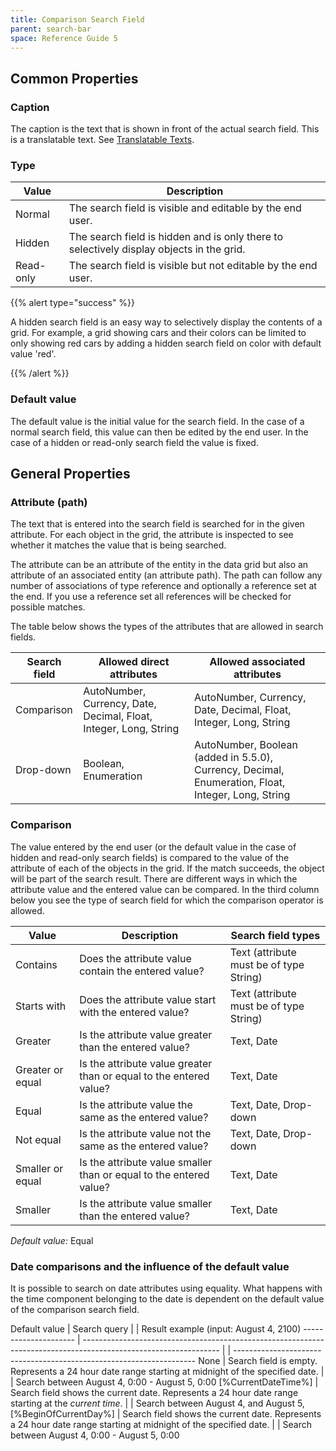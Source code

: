 ```yaml
---
title: Comparison Search Field
parent: search-bar
space: Reference Guide 5
---
```


## Common Properties

### Caption

The caption is the text that is shown in front of the actual search field. This is a translatable text. See [Translatable Texts](translatable-texts).

### Type

Value     | Description
--------- | ----------------------------------------------------------------------------------------
Normal    | The search field is visible and editable by the end user.
Hidden    | The search field is hidden and is only there to selectively display objects in the grid.
Read-only | The search field is visible but not editable by the end user.

{{% alert type="success" %}}

A hidden search field is an easy way to selectively display the contents of a grid. For example, a grid showing cars and their colors can be limited to only showing red cars by adding a hidden search field on color with default value 'red'.

{{% /alert %}}

### Default value

The default value is the initial value for the search field. In the case of a normal search field, this value can then be edited by the end user. In the case of a hidden or read-only search field the value is fixed.

## General Properties

### Attribute (path)

The text that is entered into the search field is searched for in the given attribute. For each object in the grid, the attribute is inspected to see whether it matches the value that is being searched.

The attribute can be an attribute of the entity in the data grid but also an attribute of an associated entity (an attribute path). The path can follow any number of associations of type reference and optionally a reference set at the end. If you use a reference set all references will be checked for possible matches.

The table below shows the types of the attributes that are allowed in search fields.

Search field | Allowed direct attributes                                         | Allowed associated attributes
------------ | ----------------------------------------------------------------- | --------------------------------------------------------------------------------------------------
Comparison   | AutoNumber, Currency, Date, Decimal, Float, Integer, Long, String | AutoNumber, Currency, Date, Decimal, Float, Integer, Long, String
Drop-down    | Boolean, Enumeration                                              | AutoNumber, Boolean (added in 5.5.0), Currency, Decimal, Enumeration, Float, Integer, Long, String

### Comparison

The value entered by the end user (or the default value in the case of hidden and read-only search fields) is compared to the value of the attribute of each of the objects in the grid. If the match succeeds, the object will be part of the search result. There are different ways in which the attribute value and the entered value can be compared. In the third column below you see the type of search field for which the comparison operator is allowed.

Value            | Description                                                        | Search field types
---------------- | ------------------------------------------------------------------ | ---------------------------------------
Contains         | Does the attribute value contain the entered value?                | Text (attribute must be of type String)
Starts with      | Does the attribute value start with the entered value?             | Text (attribute must be of type String)
Greater          | Is the attribute value greater than the entered value?             | Text, Date
Greater or equal | Is the attribute value greater than or equal to the entered value? | Text, Date
Equal            | Is the attribute value the same as the entered value?              | Text, Date, Drop-down
Not equal        | Is the attribute value not the same as the entered value?          | Text, Date, Drop-down
Smaller or equal | Is the attribute value smaller than or equal to the entered value? | Text, Date
Smaller          | Is the attribute value smaller than the entered value?             | Text, Date

_Default value:_ Equal

### Date comparisons and the influence of the default value

It is possible to search on date attributes using equality. What happens with the time component belonging to the date is dependent on the default value of the comparison search field.

Default value         | Search query                                                                                                     |  | Result example (input: August 4, 2100)
--------------------- | ---------------------------------------------------------------------------------------------------------------- |  | --------------------------------------------------------------------
None                  | Search field is empty. Represents a 24 hour date range starting at midnight of the specified date.               |  | Search between August 4, 0:00 - August 5, 0:00
[%CurrentDateTime%]   | Search field shows the current date. Represents a 24 hour date range starting at the _current time_.             |  | Search between August 4, <current time> and August 5, <current time>
[%BeginOfCurrentDay%] | Search field shows the current date. Represents a 24 hour date range starting at midnight of the specified date. |  | Search between August 4, 0:00 - August 5, 0:00

